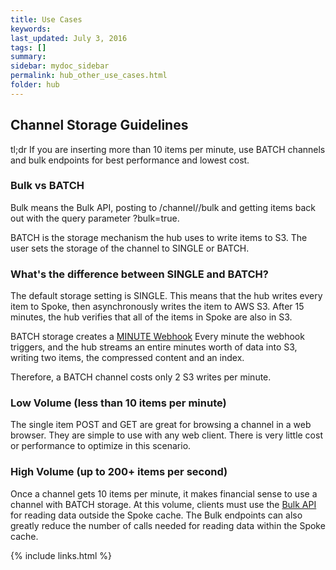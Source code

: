 ```yaml
---
title: Use Cases
keywords: 
last_updated: July 3, 2016
tags: []
summary: 
sidebar: mydoc_sidebar
permalink: hub_other_use_cases.html
folder: hub
---
```


## Channel Storage Guidelines

tl;dr
If you are inserting more than 10 items per minute, use BATCH channels and bulk endpoints for best performance and lowest cost.

### Bulk vs BATCH

Bulk means the Bulk API, posting to /channel/<name>/bulk and getting items back out with the query parameter ?bulk=true.

BATCH is the storage mechanism the hub uses to write items to S3.  The user sets the storage of the channel to SINGLE or BATCH.  

### What's the difference between SINGLE and BATCH?

The default storage setting is SINGLE.  This means that the hub writes every item to Spoke, then asynchronously writes the item to AWS S3.
After 15 minutes, the hub verifies that all of the items in Spoke are also in S3.
  
BATCH storage creates a [MINUTE Webhook](https://flightstats.github.io/hub/hub_notifications_webhooks.html) 
Every minute the webhook triggers, and the hub streams an entire minutes worth of data into S3, writing two items, the compressed content and an index.

Therefore, a BATCH channel costs only 2 S3 writes per minute.

### Low Volume (less than 10 items per minute)

The single item POST and GET are great for browsing a channel in a web browser.  They are simple to use with any web client.
There is very little cost or performance to optimize in this scenario.

### High Volume (up to 200+ items per second)

Once a channel gets 10 items per minute, it makes financial sense to use a channel with BATCH storage.
At this volume, clients must use the [Bulk API](https://flightstats.github.io/hub/hub_channels_insert.html#bulk) for reading data outside the Spoke cache. 
The Bulk endpoints can also greatly reduce the number of calls needed for reading data within the Spoke cache. 


{% include links.html %}